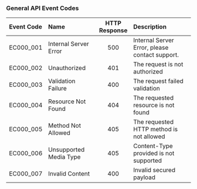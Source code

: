 ### General API Event Codes

| Event Code | Name                   | HTTP <BR> Response | Description                                    |
| :--------- | :--------------------- | :----------------: | :--------------------------------------------- |
| EC000_001  | Internal Server Error  |        500         | Internal Server Error, please contact support. |
| EC000_002  | Unauthorized           |        401         | The request is not authorized                  |
| EC000_003  | Validation Failure     |        400         | The request failed validation                  |
| EC000_004  | Resource Not Found     |        404         | The requested resource is not found            |
| EC000_005  | Method Not Allowed     |        405         | The requested HTTP method is not allowed       |
| EC000_006  | Unsupported Media Type |        405         | Content-Type provided is not supported         |
| EC000_007  | Invalid Content        |        400         | Invalid secured payload                        |